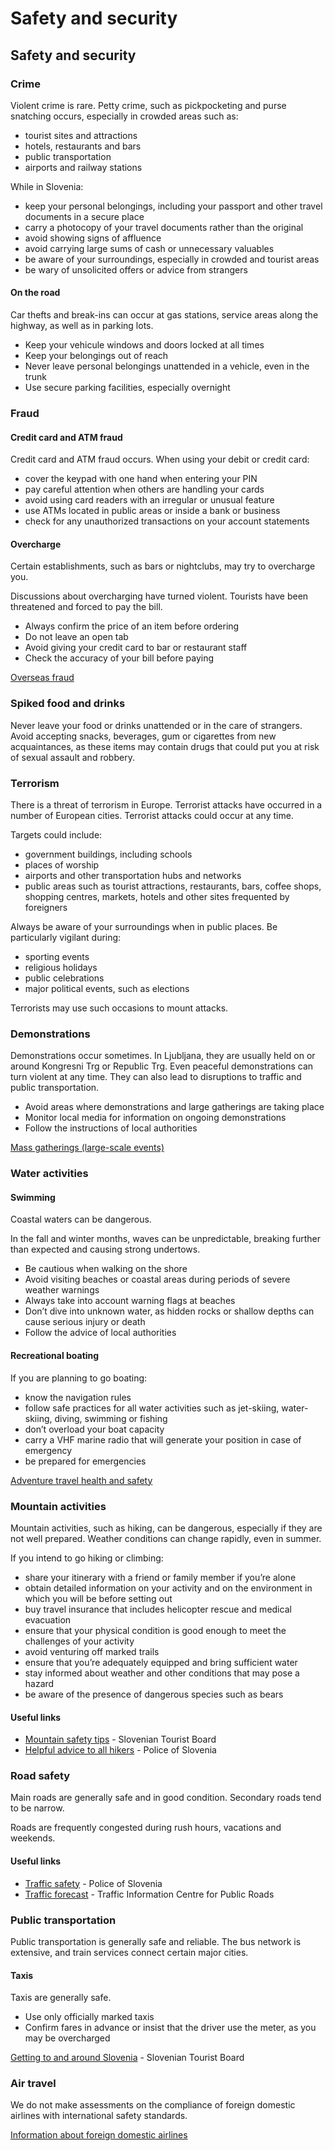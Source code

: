 # Safety and security

## Safety and security

### Crime

Violent crime is rare. Petty crime, such as pickpocketing and purse snatching occurs, especially in crowded areas such as:

* tourist sites and attractions
* hotels, restaurants and bars
* public transportation
* airports and railway stations

While in Slovenia:

* keep your personal belongings, including your passport and other travel documents in a secure place
* carry a photocopy of your travel documents rather than the original
* avoid showing signs of affluence
* avoid carrying large sums of cash or unnecessary valuables
* be aware of your surroundings, especially in crowded and tourist areas
* be wary of unsolicited offers or advice from strangers

#### On the road

Car thefts and break-ins can occur at gas stations, service areas along the highway, as well as in parking lots.

* Keep your vehicule windows and doors locked at all times
* Keep your belongings out of reach
* Never leave personal belongings unattended in a vehicle, even in the trunk
* Use secure parking facilities, especially overnight

### Fraud

#### Credit card and ATM fraud

Credit card and ATM fraud occurs. When using your debit or credit card:

* cover the keypad with one hand when entering your PIN
* pay careful attention when others are handling your cards
* avoid using card readers with an irregular or unusual feature
* use ATMs located in public areas or inside a bank or business
* check for any unauthorized transactions on your account statements

#### Overcharge

Certain establishments, such as bars or nightclubs, may try to overcharge you.

Discussions about overcharging have turned violent. Tourists have been threatened and forced to pay the bill.

* Always confirm the price of an item before ordering
* Do not leave an open tab
* Avoid giving your credit card to bar or restaurant staff
* Check the accuracy of your bill before paying

[Overseas fraud](https://travel.gc.ca/travelling/health-safety/overseas-fraud)

### Spiked food and drinks

Never leave your food or drinks unattended or in the care of strangers. Avoid accepting snacks, beverages, gum or cigarettes from new acquaintances, as these items may contain drugs that could put you at risk of sexual assault and robbery.

### Terrorism

There is a threat of terrorism in Europe. Terrorist attacks have occurred in a number of European cities. Terrorist attacks could occur at any time.

Targets could include:

* government buildings, including schools
* places of worship
* airports and other transportation hubs and networks
* public areas such as tourist attractions, restaurants, bars, coffee shops, shopping centres, markets, hotels and other sites frequented by foreigners

Always be aware of your surroundings when in public places. Be particularly vigilant during:

* sporting events
* religious holidays
* public celebrations
* major political events, such as elections

Terrorists may use such occasions to mount attacks.

### Demonstrations

Demonstrations occur sometimes. In Ljubljana, they are usually held on or around Kongresni Trg or Republic Trg. Even peaceful demonstrations can turn violent at any time. They can also lead to disruptions to traffic and public transportation.

* Avoid areas where demonstrations and large gatherings are taking place
* Monitor local media for information on ongoing demonstrations
* Follow the instructions of local authorities

[Mass gatherings (large-scale events)](https://travel.gc.ca/travelling/health-safety/mass-gatherings)

### Water activities

#### Swimming

Coastal waters can be dangerous.

In the fall and winter months, waves can be unpredictable, breaking further than expected and causing strong undertows.

* Be cautious when walking on the shore
* Avoid visiting beaches or coastal areas during periods of severe weather warnings
* Always take into account warning flags at beaches
* Don’t dive into unknown water, as hidden rocks or shallow depths can cause serious injury or death
* Follow the advice of local authorities

#### Recreational boating

If you are planning to go boating:

* know the navigation rules
* follow safe practices for all water activities such as jet-skiing, water-skiing, diving, swimming or fishing
* don’t overload your boat capacity
* carry a VHF marine radio that will generate your position in case of emergency
* be prepared for emergencies

[Adventure travel health and safety](https://travel.gc.ca/travelling/health-safety/adventure-travellers)

### Mountain activities

Mountain activities, such as hiking, can be dangerous, especially if they are not well prepared. Weather conditions can change rapidly, even in summer.

If you intend to go hiking or climbing:

* share your itinerary with a friend or family member if you’re alone
* obtain detailed information on your activity and on the environment in which you will be before setting out
* buy travel insurance that includes helicopter rescue and medical evacuation
* ensure that your physical condition is good enough to meet the challenges of your activity
* avoid venturing off marked trails
* ensure that you’re adequately equipped and bring sufficient water
* stay informed about weather and other conditions that may pose a hazard
* be aware of the presence of dangerous species such as bears

#### Useful links

* [Mountain safety tips](https://www.slovenia.info/en/stories/stay-safe-in-the-mountains) - Slovenian Tourist Board
* [Helpful advice to all hikers](https://www.policija.si/eng/prevention/safety-on-holidays/safe-mountaineering/helpful-advice-to-all-hikers-trekkers-and-mountaineers) - Police of Slovenia

### Road safety

Main roads are generally safe and in good condition. Secondary roads tend to be narrow.

Roads are frequently congested during rush hours, vacations and weekends.

#### Useful links

* [Traffic safety](https://www.policija.si/eng/prevention/traffic-safety) - Police of Slovenia
* [Traffic forecast](https://www.promet.si/en) - Traffic Information Centre for Public Roads

### Public transportation

Public transportation is generally safe and reliable. The bus network is extensive, and train services connect certain major cities.

#### Taxis

Taxis are generally safe.

* Use only officially marked taxis
* Confirm fares in advance or insist that the driver use the meter, as you may be overcharged

[Getting to and around Slovenia](https://www.slovenia.info/en/plan-your-trip/getting-to-and-around-slovenia) - Slovenian Tourist Board

### Air travel

We do not make assessments on the compliance of foreign domestic airlines with international safety standards.

[Information about foreign domestic airlines](https://travel.gc.ca/air/in-flight-safety#other)